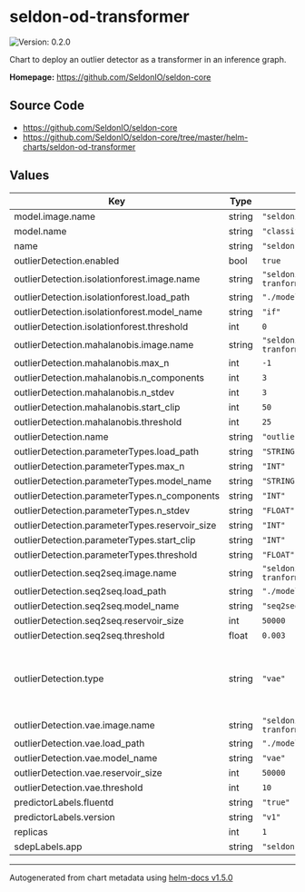 # seldon-od-transformer

![Version: 0.2.0](https://img.shields.io/badge/Version-0.2.0-informational?style=flat-square)

Chart to deploy an outlier detector as a transformer in an inference graph.

**Homepage:** <https://github.com/SeldonIO/seldon-core>

## Source Code

* <https://github.com/SeldonIO/seldon-core>
* <https://github.com/SeldonIO/seldon-core/tree/master/helm-charts/seldon-od-transformer>

## Values

| Key | Type | Default | Description |
|-----|------|---------|-------------|
| model.image.name | string | `"seldonio/mock_classifier:1.0"` |  |
| model.name | string | `"classifier"` |  |
| name | string | `"seldon-od-transformer"` |  |
| outlierDetection.enabled | bool | `true` |  |
| outlierDetection.isolationforest.image.name | string | `"seldonio/outlier-if-tranformer:0.1"` |  |
| outlierDetection.isolationforest.load_path | string | `"./models/"` |  |
| outlierDetection.isolationforest.model_name | string | `"if"` |  |
| outlierDetection.isolationforest.threshold | int | `0` |  |
| outlierDetection.mahalanobis.image.name | string | `"seldonio/outlier-mahalanobis-tranformer:0.1"` |  |
| outlierDetection.mahalanobis.max_n | int | `-1` |  |
| outlierDetection.mahalanobis.n_components | int | `3` |  |
| outlierDetection.mahalanobis.n_stdev | int | `3` |  |
| outlierDetection.mahalanobis.start_clip | int | `50` |  |
| outlierDetection.mahalanobis.threshold | int | `25` |  |
| outlierDetection.name | string | `"outlier-detector"` |  |
| outlierDetection.parameterTypes.load_path | string | `"STRING"` |  |
| outlierDetection.parameterTypes.max_n | string | `"INT"` |  |
| outlierDetection.parameterTypes.model_name | string | `"STRING"` |  |
| outlierDetection.parameterTypes.n_components | string | `"INT"` |  |
| outlierDetection.parameterTypes.n_stdev | string | `"FLOAT"` |  |
| outlierDetection.parameterTypes.reservoir_size | string | `"INT"` |  |
| outlierDetection.parameterTypes.start_clip | string | `"INT"` |  |
| outlierDetection.parameterTypes.threshold | string | `"FLOAT"` |  |
| outlierDetection.seq2seq.image.name | string | `"seldonio/outlier-s2s-lstm-tranformer:0.1"` |  |
| outlierDetection.seq2seq.load_path | string | `"./models/"` |  |
| outlierDetection.seq2seq.model_name | string | `"seq2seq"` |  |
| outlierDetection.seq2seq.reservoir_size | int | `50000` |  |
| outlierDetection.seq2seq.threshold | float | `0.003` |  |
| outlierDetection.type | string | `"vae"` | Type of outlier detector. Valid values are: `vae`, `mahalanobis`, `seq2seq` and `isolationforest`. |
| outlierDetection.vae.image.name | string | `"seldonio/outlier-vae-tranformer:0.1"` |  |
| outlierDetection.vae.load_path | string | `"./models/"` |  |
| outlierDetection.vae.model_name | string | `"vae"` |  |
| outlierDetection.vae.reservoir_size | int | `50000` |  |
| outlierDetection.vae.threshold | int | `10` |  |
| predictorLabels.fluentd | string | `"true"` |  |
| predictorLabels.version | string | `"v1"` |  |
| replicas | int | `1` |  |
| sdepLabels.app | string | `"seldon"` |  |

----------------------------------------------
Autogenerated from chart metadata using [helm-docs v1.5.0](https://github.com/norwoodj/helm-docs/releases/v1.5.0)
